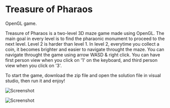 # Treasure of Pharaos
OpenGL game.

Treasure of Pharaos is a two-level 3D maze game made using OpenGL. The main goal in every level is to find the pharaonic monument to proceed to the next level. Level 2 is harder than level 1. In level 2, everytime you collect a coin, it becomes brighter and easier to navigate throught the maze. You can navigate throught the game using arrow WASD & right click. You can have first person view when you click on '1' on the keyboard, and third person view when you click on '3'.

To start the game, download the zip file and open the solution file in visual studio, then run it and enjoy!

![Screenshot](https://github.com/danielashrafk/treasure-of-pharaos/blob/master/textures/top%20-%201.png)


![Screenshot](https://github.com/danielashrafk/treasure-of-pharaos/blob/master/textures/top%20-%202.png)
